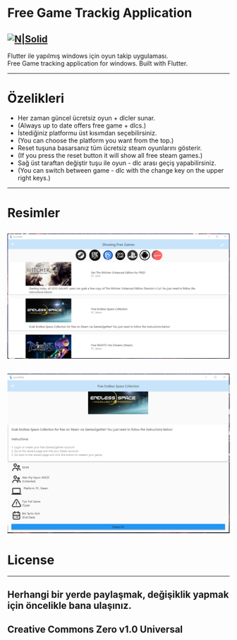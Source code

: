 <h1 class="code-line" data-line-start=0 data-line-end=1 ><a id="Free_Game_Trackig_Application_0"></a>Free Game Trackig Application</h1>
<h2 class="code-line" data-line-start=2 data-line-end=4 ><a id="NSolidhttpsplaylhgoogleusercontentcom4ChxU_bzuJe8ix7IC7fYOq5xH3rtDjDMFogy4NsF6l8jNH9Q_G7zQUWoZtWvkliyww2247h1264rwhttpwwwartistscompanydigital_2"></a><a href="http://www.artistscompany.digital/"><img src="https://play-lh.googleusercontent.com/4ChxU_bzuJe8ix7IC7fYOq5xH3rtDjDMFogy4NsF6l8jNH9Q_G7z-QUWoZtWvkliyw=w2247-h1264-rw" alt="N|Solid"></a></h2>
<p class="has-line-data" data-line-start="4" data-line-end="6">Flutter ile yapılmış windows için oyun takip uygulaması.<br>
Free Game tracking application for windows. Built with Flutter.</p>
<hr>
<h1 class="code-line" data-line-start=7 data-line-end=8 ><a id="zelikleri_7"></a>Özelikleri</h1>
<ul>
<li class="has-line-data" data-line-start="9" data-line-end="10">Her zaman güncel ücretsiz oyun + dlcler sunar.</li>
<li class="has-line-data" data-line-start="10" data-line-end="11">(Always up to date offers free game + dlcs.)</li>
<li class="has-line-data" data-line-start="11" data-line-end="12">İstediğiniz platformu üst kısımdan seçebilirsiniz.</li>
<li class="has-line-data" data-line-start="12" data-line-end="13">(You can choose the platform you want from the top.)</li>
<li class="has-line-data" data-line-start="13" data-line-end="14">Reset tuşuna basarsanız tüm ücretsiz steam oyunlarını gösterir.</li>
<li class="has-line-data" data-line-start="14" data-line-end="15">(If you press the reset button it will show all free steam games.)</li>
<li class="has-line-data" data-line-start="15" data-line-end="16">Sağ üst taraftan değiştir tuşu ile oyun - dlc arası geçiş yapabilirsiniz.</li>
<li class="has-line-data" data-line-start="16" data-line-end="17">(You can switch between game - dlc with the change key on the upper right keys.)</li>
</ul>
<hr>
<h1 class="code-line" data-line-start=18 data-line-end=19 ><a id="Resimler_18"></a>Resimler</h1>
<h2 class="code-line" data-line-start=19 data-line-end=21 ><a id="httpsrawgithubusercontentcomcreosBFreeGameTrackmainresim1png_19"></a><img src="https://raw.githubusercontent.com/creosB/FreeGameTrack/main/resim1.png" alt=""></h2>
<h2 class="code-line" data-line-start=19 data-line-end=23 ><a id="httpsrawgithubusercontentcomcreosBFreeGameTrackmainresimpng_23"></a><img src="https://raw.githubusercontent.com/creosB/FreeGameTrack/main/resim.png" alt=""></h2>
<h1 class="code-line" data-line-start=21 data-line-end=22 ><a id="License_21"></a>License</h1>
<hr>
<h2 class="code-line" data-line-start=23 data-line-end=25 ><a id="Herhangi_bir_yerde_paylamak_deiiklik_yapmak_iin_ncelikle_bana_ulanz_23"></a>Herhangi bir yerde paylaşmak, değişiklik yapmak için öncelikle bana ulaşınız.</h2>
<h2 class="code-line" data-line-start=25 data-line-end=27 ><a id="Creative_Commons_Zero_v10_Universal_25"></a>Creative Commons Zero v1.0 Universal</h2>
